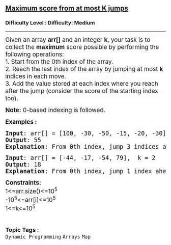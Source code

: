<h2><a href="https://www.geeksforgeeks.org/problems/maximum-score-from-at-most-k-jumps/1?itm_source=geeksforgeeks&itm_medium=article&itm_campaign=practice_card">Maximum score from at most K jumps</a></h2><h3>Difficulty Level : Difficulty: Medium</h3><hr><div class="problems_problem_content__Xm_eO"><p><span style="font-size: 14pt;">Given an array <strong>arr[]</strong> and an integer <strong>k</strong>, your task is to collect the <strong>maximum</strong> score possible by performing the following operations:</span><br><span style="font-size: 14pt;">1. Start from the 0th index of the array.</span><br><span style="font-size: 14pt;">2. Reach the last index of the array by jumping at most <strong>k</strong> indices in each move.</span><br><span style="font-size: 14pt;">3. Add the value stored at each index where you reach after the jump (consider the score of the starting index too).<br></span></p>
<p><span style="font-size: 14pt;"><strong>Note:</strong> 0-based indexing is followed.</span></p>
<p><span style="font-size: 14pt;"><strong>Examples :</strong></span></p>
<pre><span style="font-size: 14pt;"><strong>Input</strong>: arr[] = [100, -30, -50, -15, -20, -30], k = 3<br><strong>Output</strong>: 55<br><strong>Explanation</strong>: From 0th index, jump 3 indices ahead to arr[3]. From 3rd, jump 2 steps ahead to arr[5]. Therefore, the maximum score possible = (100 + (-15) + (-30)) = 55</span></pre>
<pre><span style="font-size: 14pt;"><strong>Input</strong>: arr[] = [-44, -17, -54, 79],&nbsp; k = 2<br><strong>Output</strong>: 18<br><strong>Explanation</strong>: From 0th index, jump 1 index ahead to arr[1]. From index 1, jump 2 steps ahead to arr[3]. Therefore, the maximum score possible = -44 + (-17) + 79 = 18.<br></span></pre>
<p><span style="font-size: 14pt;"><strong>Constraints:<br></strong>1&lt;=arr.size()&lt;=10<sup>5</sup><br>-10<sup>5</sup>&lt;=arr[i]&lt;=10<sup>5</sup><br>1&lt;=k&lt;=10<sup>5</sup></span></p></div><br><p><span style=font-size:18px><strong>Topic Tags : </strong><br><code>Dynamic Programming</code>&nbsp;<code>Arrays</code>&nbsp;<code>Map</code>&nbsp;
